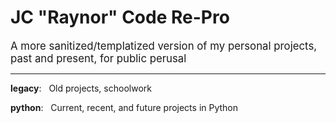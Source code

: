 [//]: # (<span style="font-size:larger;"> </span> &nbsp; )  
[//]: # (The above is just to make an easy copy for how we like our headings in Markdown)  


# JC "Raynor" Code Re-Pro  
<span style="font-size:larger;">A more sanitized/templatized version of my personal projects, past and present, for public perusal  </span>  

---



__legacy__: &nbsp; Old projects, schoolwork  
  
__python__: &nbsp; Current, recent, and future projects in Python  
